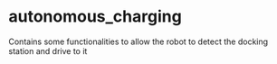 autonomous_charging
===================

Contains some functionalities to allow the robot to detect the docking station and drive to it
